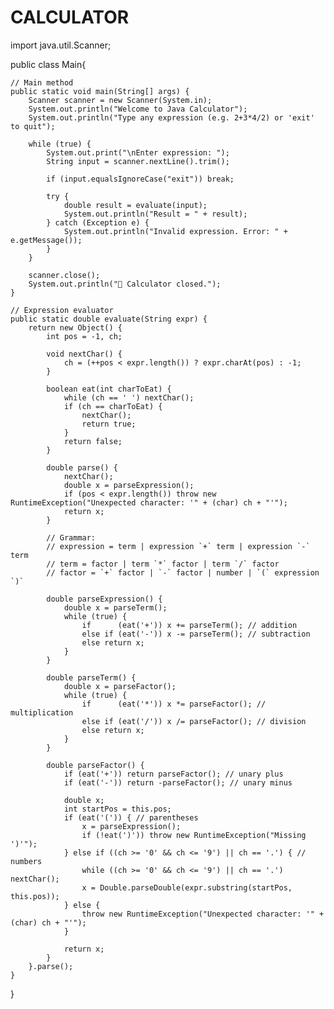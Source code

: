 # CALCULATOR

import java.util.Scanner;

public class Main{

    // Main method
    public static void main(String[] args) {
        Scanner scanner = new Scanner(System.in);
        System.out.println("Welcome to Java Calculator");
        System.out.println("Type any expression (e.g. 2+3*4/2) or 'exit' to quit");

        while (true) {
            System.out.print("\nEnter expression: ");
            String input = scanner.nextLine().trim();

            if (input.equalsIgnoreCase("exit")) break;

            try {
                double result = evaluate(input);
                System.out.println("Result = " + result);
            } catch (Exception e) {
                System.out.println("Invalid expression. Error: " + e.getMessage());
            }
        }

        scanner.close();
        System.out.println("👋 Calculator closed.");
    }

    // Expression evaluator
    public static double evaluate(String expr) {
        return new Object() {
            int pos = -1, ch;

            void nextChar() {
                ch = (++pos < expr.length()) ? expr.charAt(pos) : -1;
            }

            boolean eat(int charToEat) {
                while (ch == ' ') nextChar();
                if (ch == charToEat) {
                    nextChar();
                    return true;
                }
                return false;
            }

            double parse() {
                nextChar();
                double x = parseExpression();
                if (pos < expr.length()) throw new RuntimeException("Unexpected character: '" + (char) ch + "'");
                return x;
            }

            // Grammar:
            // expression = term | expression `+` term | expression `-` term
            // term = factor | term `*` factor | term `/` factor
            // factor = `+` factor | `-` factor | number | `(` expression `)`

            double parseExpression() {
                double x = parseTerm();
                while (true) {
                    if      (eat('+')) x += parseTerm(); // addition
                    else if (eat('-')) x -= parseTerm(); // subtraction
                    else return x;
                }
            }

            double parseTerm() {
                double x = parseFactor();
                while (true) {
                    if      (eat('*')) x *= parseFactor(); // multiplication
                    else if (eat('/')) x /= parseFactor(); // division
                    else return x;
                }
            }

            double parseFactor() {
                if (eat('+')) return parseFactor(); // unary plus
                if (eat('-')) return -parseFactor(); // unary minus

                double x;
                int startPos = this.pos;
                if (eat('(')) { // parentheses
                    x = parseExpression();
                    if (!eat(')')) throw new RuntimeException("Missing ')'");
                } else if ((ch >= '0' && ch <= '9') || ch == '.') { // numbers
                    while ((ch >= '0' && ch <= '9') || ch == '.') nextChar();
                    x = Double.parseDouble(expr.substring(startPos, this.pos));
                } else {
                    throw new RuntimeException("Unexpected character: '" + (char) ch + "'");
                }

                return x;
            }
        }.parse();
    }
}
